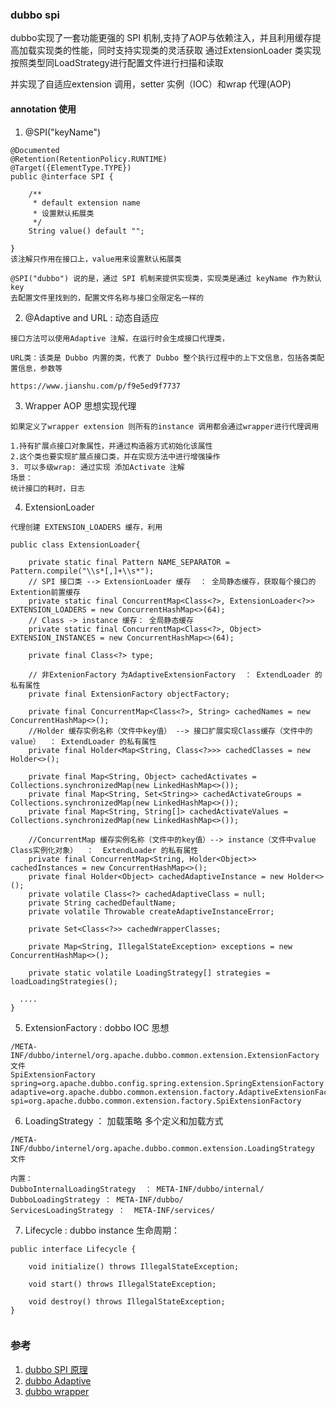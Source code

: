 ### dubbo spi

dubbo实现了一套功能更强的 SPI 机制,支持了AOP与依赖注入，并且利用缓存提高加载实现类的性能，同时支持实现类的灵活获取 通过ExtensionLoader 类实现按照类型同LoadStrategy进行配置文件进行扫描和读取

并实现了自适应extension 调用，setter 实例（IOC）和wrap 代理(AOP)

#### annotation 使用

1. @SPI("keyName")

``` 
@Documented
@Retention(RetentionPolicy.RUNTIME)
@Target({ElementType.TYPE})
public @interface SPI {

    /**
     * default extension name
     * 设置默认拓展类
     */
    String value() default "";

}
该注解只作用在接口上，value用来设置默认拓展类

@SPI("dubbo") 说的是，通过 SPI 机制来提供实现类，实现类是通过 keyName 作为默认key
去配置文件里找到的，配置文件名称与接口全限定名一样的

```

2. @Adaptive and URL : 动态自适应

``` 
接口方法可以使用Adaptive 注解，在运行时会生成接口代理类，

URL类：该类是 Dubbo 内置的类，代表了 Dubbo 整个执行过程中的上下文信息，包括各类配置信息，参数等

https://www.jianshu.com/p/f9e5ed9f7737
```

3. Wrapper AOP 思想实现代理

```  
如果定义了wrapper extension 则所有的instance 调用都会通过wrapper进行代理调用

1.持有扩展点接口对象属性，并通过构造器方式初始化该属性
2.这个类也要实现扩展点接口类，并在实现方法中进行增强操作
3. 可以多级wrap: 通过实现 添加Activate 注解
场景：
统计接口的耗时，日志
```   

4. ExtensionLoader

```  
代理创建 EXTENSION_LOADERS 缓存，利用

public class ExtensionLoader{

    private static final Pattern NAME_SEPARATOR = Pattern.compile("\\s*[,]+\\s*");
    // SPI 接口类 --> ExtensionLoader 缓存  ： 全局静态缓存，获取每个接口的Extention前置缓存
    private static final ConcurrentMap<Class<?>, ExtensionLoader<?>> EXTENSION_LOADERS = new ConcurrentHashMap<>(64);
    // Class -> instance 缓存： 全局静态缓存
    private static final ConcurrentMap<Class<?>, Object> EXTENSION_INSTANCES = new ConcurrentHashMap<>(64);

    private final Class<?> type;

    // 非ExtenionFactory 为AdaptiveExtensionFactory  ： ExtendLoader 的私有属性
    private final ExtensionFactory objectFactory;

    private final ConcurrentMap<Class<?>, String> cachedNames = new ConcurrentHashMap<>();
    //Holder 缓存实例名称（文件中key值） --> 接口扩展实现Class缓存（文件中的value）  ： ExtendLoader 的私有属性
    private final Holder<Map<String, Class<?>>> cachedClasses = new Holder<>();

    private final Map<String, Object> cachedActivates = Collections.synchronizedMap(new LinkedHashMap<>());
    private final Map<String, Set<String>> cachedActivateGroups = Collections.synchronizedMap(new LinkedHashMap<>());
    private final Map<String, String[]> cachedActivateValues = Collections.synchronizedMap(new LinkedHashMap<>());
    
    //ConcurrentMap 缓存实例名称（文件中的key值）--> instance（文件中value Class实例化对象）  ：  ExtendLoader 的私有属性
    private final ConcurrentMap<String, Holder<Object>> cachedInstances = new ConcurrentHashMap<>();
    private final Holder<Object> cachedAdaptiveInstance = new Holder<>();
    private volatile Class<?> cachedAdaptiveClass = null;
    private String cachedDefaultName;
    private volatile Throwable createAdaptiveInstanceError;

    private Set<Class<?>> cachedWrapperClasses;

    private Map<String, IllegalStateException> exceptions = new ConcurrentHashMap<>();

    private static volatile LoadingStrategy[] strategies = loadLoadingStrategies();
    
  ....
}
```

5. ExtensionFactory : dobbo IOC 思想

```  
/META-INF/dubbo/internel/org.apache.dubbo.common.extension.ExtensionFactory文件
SpiExtensionFactory
spring=org.apache.dubbo.config.spring.extension.SpringExtensionFactory
adaptive=org.apache.dubbo.common.extension.factory.AdaptiveExtensionFactory
spi=org.apache.dubbo.common.extension.factory.SpiExtensionFactory

```

6. LoadingStrategy ： 加载策略 多个定义和加载方式

``` 
/META-INF/dubbo/internel/org.apache.dubbo.common.extension.LoadingStrategy 文件

内置： 
DubboInternalLoadingStrategy  ： META-INF/dubbo/internal/
DubboLoadingStrategy ： META-INF/dubbo/
ServicesLoadingStrategy ：  META-INF/services/

```

7. Lifecycle : dubbo instance 生命周期：

```
public interface Lifecycle {

    void initialize() throws IllegalStateException;

    void start() throws IllegalStateException;

    void destroy() throws IllegalStateException;
}


```

### 参考

1. [dubbo SPI 原理](https://juejin.cn/post/6844904080251289607)
2. [dubbo Adaptive](https://www.jianshu.com/p/f9e5ed9f7737)
3. [dubbo wrapper](https://www.jianshu.com/p/676cb76afb3d)